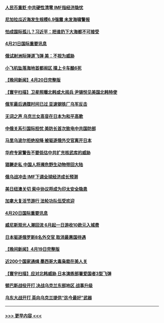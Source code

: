 #### [人民币重贬 中共硬性清零 IMF指经济隐忧](../pages/prog202/a103406418.md?t=04212351) 
#### [尼加拉瓜近海发生规模6.9强震 未发海啸警报](../pages/prog202/a103406243.md?t=04212351) 
#### [怕成国际孤儿？习近平：把谁扔下大海都不可接受](../pages/prog202/a103406219.md?t=04212351) 
#### [4月21日国际重要讯息](../pages/prog202/a103406226.md?t=04212351) 
#### [俄试射洲际弹道飞弹 美：不视为威胁](../pages/prog202/a103406120.md?t=04212351) 
#### [小飞机坠落海地首都闹区 撞上卡车酿6死](../pages/prog202/a103406078.md?t=04212351) 
#### [【晚间新闻】4月20日完整版](../pages/prog202/a103405966.md?t=04212351) 
#### [【寰宇扫描】卫星照曝北韩或大阅兵 尹锡悦见美国北韩特使](../pages/prog202/a103405752.md?t=04212351) 
#### [俄军最后通牒时间已过 亚速钢铁厂乌军反击](../pages/prog202/a103405915.md?t=04212351) 
#### [无词之声 乌克兰女高音在日本为和平高歌](../pages/prog202/a103405815.md?t=04212351) 
#### [中俄关系引国际担忧 美防长首次致电中共国防部](../pages/prog202/a103405797.md?t=04212351) 
#### [马里乌波尔拒绝投降 被驱逐俄外交官离开日本](../pages/prog202/a103405737.md?t=04212351) 
#### [华府专家警告不要低估中共扩充核武库的威胁](../pages/prog202/a103405680.md?t=04212351) 
#### [猖獗走私 中国人将濒危野生动物带回大陆](../pages/prog202/a103405641.md?t=04212351) 
#### [俄乌战冲击 IMF下调全球经济成长预测](../pages/prog202/a103405555.md?t=04212351) 
#### [美日纽澳关切 索中协议将成为印太安全隐患](../pages/prog202/a103405523.md?t=04212351) 
#### [加拿大复活节游行 法轮功队伍受欢迎](../pages/prog202/a103405300.md?t=04212351) 
#### [4月20日国际重要讯息](../pages/prog202/a103405270.md?t=04212351) 
#### [威尼斯观光人潮回流 6月起一日游收10欧元入城费](../pages/prog202/a103405227.md?t=04212351) 
#### [日本驱逐俄罗斯8名外交官 取消最惠国待遇](../pages/prog202/a103405208.md?t=04212351) 
#### [【晚间新闻】4月19日完整版](../pages/prog202/a103405057.md?t=04212351) 
#### [近200个国家通缉 墨西哥大毒枭栽在美人关](../pages/prog202/a103405115.md?t=04212351) 
#### [【寰宇扫描】应对北韩威胁 日本演练部署爱国者3型飞弹](../pages/prog202/a103404804.md?t=04212351) 
#### [顿巴斯战役开打 决战乌克兰东部地区 战事升级](../pages/prog202/a103404964.md?t=04212351) 
#### [乌东大战开打 英向乌克兰提供“迄今最好”武器](../pages/prog202/a103404955.md?t=04212351) 

----
#### [ >>> 更早内容 <<< ](../indexes/prog202-earlier.md)

